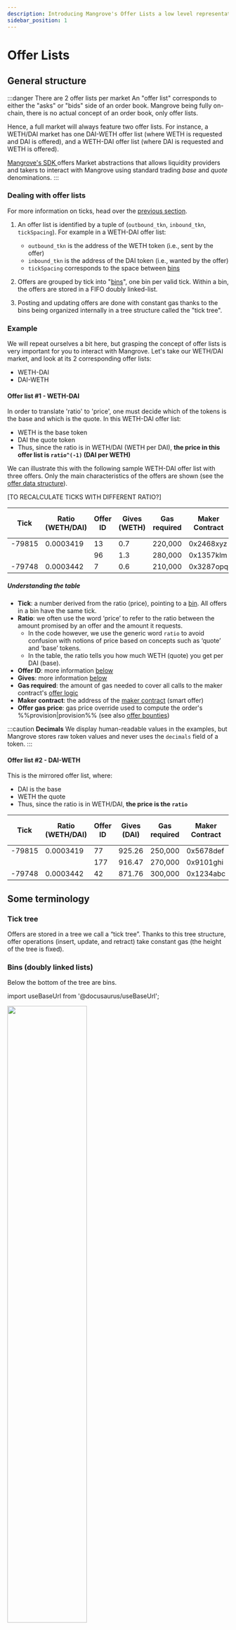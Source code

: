 ```yaml
---
description: Introducing Mangrove's Offer Lists a low level representation of (half) an order book.
sidebar_position: 1
---
```


# Offer Lists

## General structure

:::danger There are 2 offer lists per market
An "offer list" corresponds to either the "asks" or "bids" side of an order book. Mangrove being fully on-chain, there is no actual concept of an order book, only offer lists.

Hence, a full market will always feature two offer lists. For instance, a WETH/DAI market has one DAI-WETH offer list (where WETH is requested and DAI is offered), and a WETH-DAI offer list (where DAI is requested and WETH is offered).

[Mangrove's SDK ](../../../SDK/README.md) offers Market abstractions that allows liquidity providers and takers to interact with Mangrove using standard trading _base_ and _quote_ denominations.
:::

### Dealing with offer lists

For more information on ticks, head over the [previous section](LINK_HERE).

1. An offer list is identified by a tuple of (`outbound_tkn`, `inbound_tkn`, `tickSpacing`). For example in a WETH-DAI offer list:
    * `outbound_tkn` is the address of the WETH token (i.e., sent by the offer)
    * `inbound_tkn` is the address of the DAI token (i.e., wanted by the offer)
    * `tickSpacing` corresponds to the space between [bins](#bins-doubly-linked-lists)

2. Offers are grouped by tick into "[bins](#bins-doubly-linked-lists)", one bin per valid tick. Within a bin, the offers are stored in a FIFO doubly linked-list.

3. Posting and updating offers are done with constant gas thanks to the bins being organized internally in a tree structure called the "tick tree".


 ### Example

We will repeat ourselves a bit here, but grasping the concept of offer lists is very important for you to interact with Mangrove. Let's take our WETH/DAI market, and look at its 2 corresponding offer lists:
* WETH-DAI
* DAI-WETH

#### Offer list #1 - WETH-DAI

In order to translate 'ratio' to 'price', one must decide which of the tokens is the base and which is the quote. In this WETH-DAI offer list:
* WETH is the base token
* DAI the quote token
* Thus, since the ratio is in WETH/DAI (WETH per DAI), **the price in this offer list is `ratio^(-1)` (DAI per WETH)**

We can illustrate this with the following sample WETH-DAI offer list with three offers. Only the main characteristics of the offers are shown (see the [offer data structure](reactive-offer/offer-data-structures.md#mgvlib-offer)).

[TO RECALCULATE TICKS WITH DIFFERENT RATIO?]

|  Tick   | Ratio (WETH/DAI) | Offer ID | Gives (WETH) | Gas required | Maker Contract | Offer Gas Price |
| ------- | ---------------- | -------- | -----------  | ------------ | -------------- | --------------- |
| -79815  | 0.0003419        | 13       | 0.7          | 220,000      | 0x2468xyz      | 160             |
|         |                  | 96       | 1.3          | 280,000      | 0x1357klm      | 140             |   
| -79748  | 0.0003442        | 7        | 0.6          | 210,000      | 0x3287opq      | 190             |

##### Understanding the table
* **Tick**: a number derived from the ratio (price), pointing to a [bin](#bins-doubly-linked-lists). All offers in a bin have the same tick.
* **Ratio**: we often use the word ‘price’ to refer to the ratio between the amount promised by an offer and the amount it requests.
    * In the code however, we use the generic word `ratio` to avoid confusion with notions of price based on concepts such as ‘quote’ and ‘base’ tokens.
    * In the table, the ratio tells you how much WETH (quote) you get per DAI (base).
* **Offer ID**: more information [below](#offer-id)
* **Gives**: more information [below](#gives-ratio-and-entailed-price)
* **Gas required**: the amount of gas needed to cover all calls to the maker contract's [offer logic](./reactive-offer/maker-contract.md)
* **Maker contract**: the address of the [maker contract](./reactive-offer/README.md) (smart offer)
* **Offer gas price**: gas price override used to compute the order's %%provision|provision%% (see also [offer bounties](../taking-and-making-offers/reactive-offer/offer-provision.md#bounty-calculation))

:::caution **Decimals**
We display human-readable values in the examples, but Mangrove stores raw token values and never uses the `decimals` field of a token.
:::

#### Offer list #2 - DAI-WETH

This is the mirrored offer list, where:
* DAI is the base
* WETH the quote
* Thus, since the ratio is in WETH/DAI, **the price is the `ratio`**


|  Tick   | Ratio (WETH/DAI) | Offer ID | Gives (DAI) | Gas required | Maker Contract | Offer Gas Price |
| ------- | ---------------- | -------- | ----------- | ------------ | -------------- | --------------- |
| -79815  | 0.0003419        | 77       | 925.26      | 250,000      | 0x5678def      | 150             |
|         |                  | 177      | 916.47      | 270,000      | 0x9101ghi      | 170             |   
| -79748  | 0.0003442        | 42       | 871.76      | 300,000      | 0x1234abc      | 200             |


## Some terminology

### Tick tree

Offers are stored in a tree we call a “tick tree”. Thanks to this tree structure, offer operations (insert, update, and retract) take constant gas (the height of the tree is fixed).

### Bins (doubly linked lists)

Below the bottom of the tree are bins.

import useBaseUrl from '@docusaurus/useBaseUrl';

<div class="text--center">
<img src={useBaseUrl('/img/assets/bin.png')} width="60%"/>
</div>

:::caution **Note**
All offers in a bin have the same tick. During a market order, offers in a bin are executed in order, from the first to the last. Inserted offers are always appended at the end of a bin.
:::

Bins are laid in sequence. In the context of an offer list, each bin has an associated tick (and a tick determines a price). If a bin has tick `t`, the following bin has tick `t+tickSpacing`.

### Offer ID

The identifier of the offer in the offer list.

:::danger **Important**

Two offers may have the same ID as long as they belong to different offer lists. For instance, there may be an offer with ID 42 on the WETH-DAI offer list with different volumes, gas required, maker contract, etc., than the offer with ID 42 in the DAI-WETH offer list shown above.

:::

### Gives, ratio and entailed price

e

Taken together, the **gives** and **ratio** values define 1) a max volume, 2) a price.

#### Ratio

In order to translate 'ratio' to 'price', one must decide which of the tokens is the base and which is the quote. In our WETH and DAI example, it would be more natural to say that WETH is base and DAI is quote which means prices would be DAI/WETH. 
- And thus, since the ratio is in WETH/DAI, price is ratio^(-1).
- 
- Maybe easiest to focus on ratio in the section and then have a paragraph which translates to price. Or maybe just refer to the new "Ticks and ratios" pag

#### Price

The **entailed price** `p` is `p = ratio`:
* An offer promises to deliver up to **gives** %%outbound|outbound%% tokens at a price of `p` tokens delivered per %%inbound|inbound%% token received.
* How much an offer wants can be simply calculated by multiplying the Gives by the ratio (ex: `offer ID 77 wants = 925.26 * 0.0003419 = 0.316 WETH`).

:::info **Examples**

Based on the above table:
* The offer with ID 77 promises 925.26 DAI at a ratio of 0.0003419, i.e. it wants `925.26 * 0.0003419 = 0.316` WETH.
* The offer with ID 177 is part of the same bin as offer 77, hence has a similar tick and ratio. It promises 916.47 DAI at a ratio of 0.0003419, i.e. it wants `916.47 * 0.0003419 = 0.313` WETH.
* The offer with ID 42 is in a different bin, and has a different tick and ratio. It promises 871.76 DAI at a ratio of 0.0003442, i.e. it wants `871.76 * 0.0003442 = 0.300` WETH.

:::

### Gas required

The maximum amount of gas the %%maker contract|maker-contract%% managing the offer will be allowed to spend if called by Mangrove.

:::info **Example**

The offer with ID 77 may consume up to 250K gas units.

:::

### Maker Contract

The address of the %%maker contract|maker-contract%% bound to the offer. The %%makerExecute|makerExecute%% function of this contract's %%offer logic|offer-logic%% will be called when one of its offers is executed, and the corresponding %%makerPosthook|makerPosthook%% will be called immediately after trade settlement.

An offer _may_ also be posted from EOA with no logic attached - see %%On-the-fly offers|on-the-fly-offer%%.

### Gas Price

Gas price that was used to compute the %%offer provision|provision%%. If the offer fails to deliver the promised **outbound tokens**, it will be charged based on this gasprice.

## Offer list configuration

Several [configuration](../governance-parameters/mangrove-configuration.md) parameters determine how new offers are inserted. Some are [global](../governance-parameters/global-variables.md) to Mangrove, some are [offer list specific.](../governance-parameters/local-variables.md) See [Governance](../governance-parameters/README.md) section for details.

